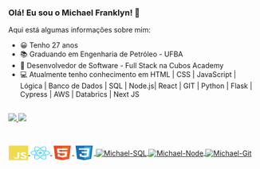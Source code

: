 ### Olá! Eu sou o Michael Franklyn! 👋

Aqui está algumas informações sobre mim:

- 😀 Tenho 27 anos 
- 📚 Graduando em Engenharia de Petróleo - UFBA 
- 🌱 Desenvolvedor de Software - Full Stack na Cubos Academy 
- 💻 Atualmente tenho conhecimento em HTML | CSS | JavaScript | Lógica | Banco de Dados | SQL | Node.js| React | GIT | Python | Flask | Cypress | AWS | Databrics | Next JS 

##

<div align="center" style="display: flex">
  <a href="https://github.com/MichaelFranklyn">
  <img height="160em" src="https://github-readme-stats.vercel.app/api?username=MichaelFranklyn&show_icons=true&theme=dark&include_all_commits=true&count_private=true"/>
  <img height="160em" src="https://github-readme-stats.vercel.app/api/top-langs/?username=MichaelFranklyn&layout=compact&langs_count=7&theme=dark"/>
</div>

##
  
<div style="display: inline_block"><br>
  <img align="center" alt="Michael-Js" height="30" width="40" src="https://raw.githubusercontent.com/devicons/devicon/master/icons/javascript/javascript-plain.svg">
  <img align="center" alt="Michael-React" height="30" width="40" src="https://raw.githubusercontent.com/devicons/devicon/master/icons/react/react-original.svg">
  <img align="center" alt="Michael-HTML" height="30" width="40" src="https://raw.githubusercontent.com/devicons/devicon/master/icons/html5/html5-original.svg">
  <img align="center" alt="Michael-CSS" height="30" width="40" src="https://raw.githubusercontent.com/devicons/devicon/master/icons/css3/css3-original.svg">
  <img align="center" alt="Michael-SQL" height="30" width="40" src="https://cdn.jsdelivr.net/gh/devicons/devicon/icons/postgresql/postgresql-original.svg">
  <img align="center" alt="Michael-Node" height="30" width="40" src="https://cdn.jsdelivr.net/gh/devicons/devicon/icons/nodejs/nodejs-original.svg">
  <img align="center" alt="Michael-Git" height="30" width="40" src="https://cdn.jsdelivr.net/gh/devicons/devicon/icons/git/git-original.svg">
</div>
  
 ## 
  
 
